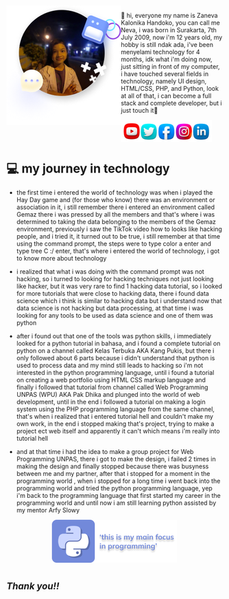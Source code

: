 <img src='myphoto.png' align='left'/>
<p>
👋 hi, everyone my name is Zaneva Kalonika Handoko, you can call me Neva, i was born in Surakarta, 7th July 2009, now i'm 12 years old, my hobby is still ndak ada, i've been menyelami technology for 4 months, idk what i'm doing now, 
just sitting in front of my computer, i have touched several fields in technology, namely UI design, HTML/CSS, PHP, and Python, look at all of that, i can become a full stack and complete developer, 
but i just touch it🐾
</p>
<img src='socialmedia.png'/>

# **💻 my journey in technology**
- the first time i entered the world of technology was when i played the Hay Day game and (for those who know) there was an environment or association in it, i still remember there i entered an environment called Gemaz there i was pressed by all the members and that's where i was determined to taking the data belonging to the members of the Gemaz environment, previously i saw the TikTok video how to looks like hacking people, and i tried it, it turned out to be true, i still remember at that time using the command prompt, the steps were to type color a enter and type tree C :/ enter, that's where i entered the world of technology, i got to know more about technology

- i realized that what i was doing with the command prompt was not hacking, so i turned to looking for hacking techniques not just looking like hacker, but it was very rare to find 1 hacking data tutorial, so i looked for more tutorials that were close to hacking data, there i found data science which i think is similar to hacking data but i understand now that data science is not hacking but data processing, at that time i was looking for any tools to be used as data science and one of them was python

- after i found out that one of the tools was python skills, i immediately looked for a python tutorial in bahasa, and i found a complete tutorial on python on a channel called Kelas Terbuka AKA Kang Pukis, but there i only followed about 6 parts because i didn't understand that python is used to process data and my mind still leads to hacking so i'm not interested in the python programming language, until i found a tutorial on creating a web portfolio using HTML CSS markup language and finally i followed that tutorial from channel called Web Programming UNPAS (WPU) AKA Pak Dhika and plunged into the world of web development, until in the end i followed a tutorial on making a login system using the PHP programming language from the same channel, that's when i realized that i entered tutorial hell and couldn't make my own work, in the end i stopped making that's project, trying to make a project ect web itself and apparently it can't which means i'm really into tutorial hell

- and at that time i had the idea to make a group project for Web Programming UNPAS, there i got to make the design, i failed 2 times in making the design and finally stopped because there was busyness between me and my partner, after that i stopped for a moment in the programming world , when i stopped for a long time i went back into the programming world and tried the python programming language, yep i'm back to the programming language that first started my career in the programming world and until now i am still learning python assisted by my mentor Arfy Slowy

<p align='center'>
<img src='card.png'>
</p>

# 
## ***Thank you!!***
